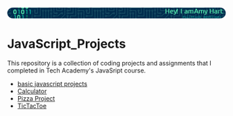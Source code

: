 ![](https://github.com/ahart8/JavaScript_Projects/blob/main/github-header-image.png)

# JavaScript_Projects

 This repository is a collection of coding projects and assignments that I completed in Tech Academy's JavaSript course.

- [basic javascript projects](./Basic%20JavaScript%20Projects)
- [Calculator](./Calculator)
- [Pizza Project](./Pizza_Project)
- [TicTacToe](./TicTacToe)
 
